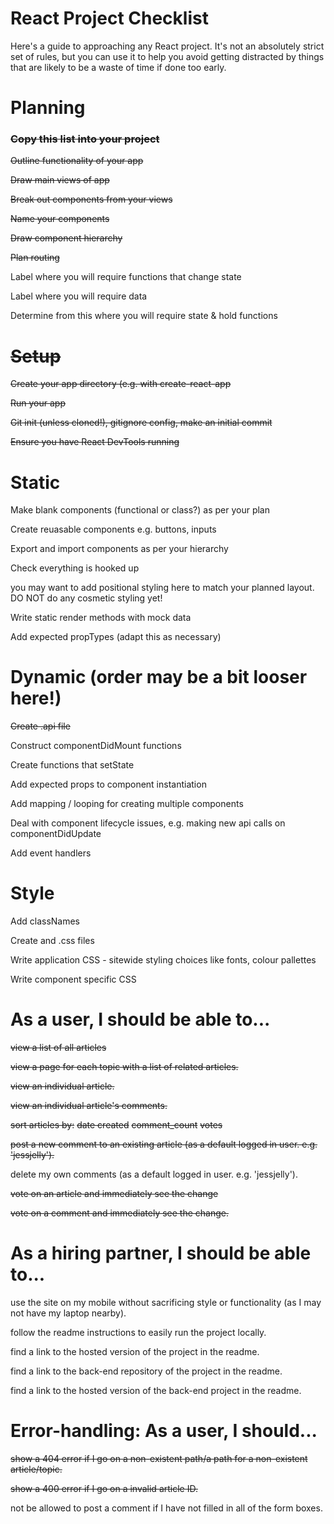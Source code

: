 # React Project Checklist
Here's a guide to approaching any React project. It's not an absolutely strict set of rules, but you can use it to help you avoid getting distracted by things that are likely to be a waste of time if done too early.

# Planning
### ~~Copy this list into your project~~

~~Outline functionality of your app~~

~~Draw main views of app~~

~~Break out components from your views~~

~~Name your components~~

~~Draw component hierarchy~~

~~Plan routing~~

Label where you will require functions that change state

Label where you will require data

Determine from this where you will require state & hold functions

# ~~Setup~~

~~Create your app directory (e.g. with create-react-app~~

~~Run your app~~

~~Git init (unless cloned!), gitignore config, make an initial commit~~

~~Ensure you have React DevTools running~~

# Static

Make blank components (functional or class?) as per your plan

Create reuasable components e.g. buttons, inputs

Export and import components as per your hierarchy

Check everything is hooked up

you may want to add positional styling here to match your planned layout. DO NOT do any cosmetic styling yet!

Write static render methods with mock data

Add expected propTypes (adapt this as necessary)

# Dynamic (order may be a bit looser here!)

~~Create .api file~~

Construct componentDidMount functions

Create functions that setState

Add expected props to component instantiation

Add mapping / looping for creating multiple components

Deal with component lifecycle issues, e.g. making new api calls on componentDidUpdate

Add event handlers

# Style

Add classNames

Create and .css files

Write application CSS - sitewide styling choices like fonts, colour pallettes

Write component specific CSS

# As a user, I should be able to...

~~view a list of all articles~~

~~view a page for each topic with a list of related articles.~~

~~view an individual article.~~

~~view an individual article's comments.~~

~~sort articles by:~~
~~date created~~
~~comment_count~~
~~votes~~

~~post a new comment to an existing article (as a default logged in user. e.g. 'jessjelly').~~

delete my own comments (as a default logged in user. e.g. 'jessjelly').

~~vote on an article and immediately see the change~~

~~vote on a comment and immediately see the change.~~

# As a hiring partner, I should be able to...

use the site on my mobile without sacrificing style or functionality (as I may not have my laptop nearby).

follow the readme instructions to easily run the project locally.

find a link to the hosted version of the project in the readme.

find a link to the back-end repository of the project in the readme.

find a link to the hosted version of the back-end project in the readme.

# Error-handling: As a user, I should...

~~show a 404 error if I go on a non-existent path/a path for a non-existent article/topic.~~

~~show a 400 error if I go on a invalid article ID.~~

not be allowed to post a comment if I have not filled in all of the form boxes.
